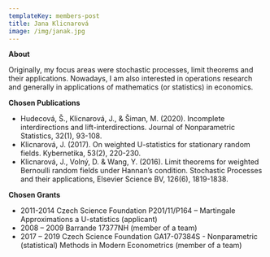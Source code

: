 ```yaml
---
templateKey: members-post
title: Jana Klicnarová
image: /img/janak.jpg
---
```

**About**

Originally, my focus areas were stochastic processes, limit theorems and their applications. Nowadays, I am also interested in operations research and generally in applications of mathematics (or statistics) in economics.

**Chosen Publications**

* Hudecová, Š., Klicnarová, J., & Šiman, M. (2020). Incomplete interdirections and lift-interdirections. Journal of Nonparametric Statistics, 32(1), 93-108.
* Klicnarová, J. (2017). On weighted U-statistics for stationary random fields. Kybernetika, 53(2), 220-230.
* Klicnarová, J., Volný, D. & Wang, Y. (2016). Limit theorems for weighted Bernoulli random fields under Hannan’s condition. Stochastic Processes and their applications, Elsevier Science BV, 126(6), 1819-1838.

**Chosen Grants**

* 2011-2014 Czech Science Foundation P201/11/P164 – Martingale Approximations a U-statistics (applicant)
* 2008 – 2009 Barrande 17377NH (member of a team)
* 2017 – 2019 Czech Science Foundation GA17-07384S - Nonparametric (statistical) Methods in Modern Econometrics (member of a team)